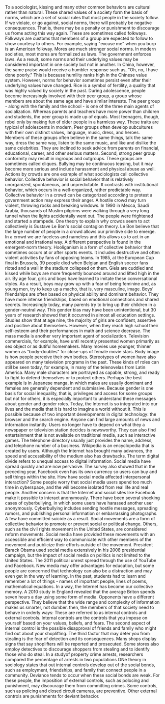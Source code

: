 To a sociologist, kissing and many other common behaviors are cultural rather than natural.
These shared values of a society form the basis of norms, which are a set of social rules that most people in the society follow.
If we violate, or go against, social norms, there will probably be negative consequences.
That is, there may be a penalty or punishment to discourage us frome acting this way again.
These are sometimes called folkways.
Folkways are customs that members of a group are expected to follow to show courtesy to others.
For example, saying "excuse me" when you burp is an American folkway.
Mores are much stronger social norms.
In modern societies, most mores are formalized as laws.
The government enforces laws.
As a result, some norms and their underlying values may be considered important in one society but not in another.
In China, however, the same praise would receive a humbler response such as, "Oh, no, I have done poorly."
This is because humility ranks high in the Chinese value system.
However, norms for behavior sometimes persist even after their underlying values have changed.
Rice is a symbol of fertility, a quality that was highly valued by society in the past.
During adolescence, people become increasingly involved with their peer group, a group whose members are about the same age and have similar interests.
The peer group - along with the family and the school - is one of the three main agents of socialization.
Whereas parents and teachers have more power than children and students, the peer group is made up of equals.
Most teenagers, though, rebel only by making fun of older people in a harmless way.
These traits are typical of adolescents in modern,
Peer groups often develop subcultures with their own distinct values, language, music, dress, and heroes.
Members of these groups often believe in the same things, talk the same way, dress the same way, listen to the same music, and like and dislike the same celebrities.
They are inclined to seek advice from parents on financial, educational, career, and other serious matters.
Second, strong peer group conformity may result in ingroups and outgroups.
These groups are sometimes called cliques.
Bullying may be continuous teasing, but it may become more serious and include harassment and physical abuse as well.
Actions by crowds are one example of what sociologists call collective behavior.
Collective behavior is social behavior that is relatively unorganized, spontaneous, and unpredictable.
It contrasts with institutional behavior, which occurs in a well-organized, rather predictable way.
Collective behavior in a crowd can be categorized according to protest a government action may express their anger.
A hostile crowd may turn violent, throwing rocks and breaking windows.
In 1990 in Mecca, Saudi Arabia, thousands of Muslim pilgrims were walking through a very long tunnel when the lights accidentally went out.
The people were frightened and started a stampede.
One theory to explain why crowds seem to act collectively is Gustave Le Bon's social contagion theory.
Le Bon believe that the large number of people in a crowd allows our primitive side to emerge.
In a crowd we are faceless and nameless and this allows us to act in an emotional and irrational way.
A different perspective is found in the emergent-norm theory.
Hooliganism is a form of collective behavior that sometimes occurs at or after sports events.
It includes destructive and often violent activities by fans of opposing teams.
In 1985, at the European Cup final in Brussels, 39 people died when Belgian and English soccer fans rioted and a wall in the stadium collapsed on them.
Giels are cuddled and kissed while boys are more frequently bounced around and lifted high in the air.
By age four, girls and boys have learned to imitate these conversational styles.
As a result, boys may grow up with a fear of being feminine and, as young men, try to keep up a macho, that is, very masculine, image.
Boys' friendships are often based on physical ability and dominant behavior.
They have more intense friendships, based on emotional connections and shared secrets.
Increasingly today, many parents try to bring up their children in a gender-neutral way.
This gender bias may have been unintentional, but 30 years of research showed that it occurred in almost all education settings.
Studies show that at age nine, the majority of girls are confident, assertive and positive about themselves.
However, when they reach high school their self-esteem and their performances in math and science decrease.
The mass media is another very important agent of socialization.
Television commercials, for example, have until recently presented women primarily as sex object or as dutiful homemakers.
Many movies use younger, thinner women as "body-doubles" for close-ups of female movie stars.
Body image is how people perceive their own bodies.
Stereotypes of women have also appeared on many television programs in the past.
These kinds of roles can still be seen today, for example, in many of the telenovelas from Latin America.
Many male characters are portrayed as capable, strong, and ready to fight to defend themselves or to protect others.
Perhaps the best example is in Japanese manga, in which males are usually dominant and females are generally dependent and submissive.
Because gender is one basis for social inequality, that is, privileges and access for some groups but not for others, it is especially important to understand these messages about gender and gender roles.
Today, the Internet is so integrated into our lives and the media that it is hard to imagine a world without it.
This is possible because of two important developments in digital technology: the browser and the search engine.
Anyone can find large amounts of news and information instantly.
Users no longer have to depend on what they a newspaper or television station decides is newsworthy.
They can also find entertainment that is not available on traditional media, such as interactive games.
The telephone directory usually just provides the name, address, and telephone number of a business.
Wikipedia is an encyclopedia that is created by users.
Although the Internet has brought many advances, the speed and accessibility of the medium also has drawbacks.
The term digital divide refers to unequal access to digital information.
Social media have spread quickly and are now pervasive.
The survey also showed that in the preceding year,
Facebook even has its own currency so users can buy and sell things within the site.
How have social media affected interpersonal interaction?
Some people worry that social media users spend too much time in cyberspace, and the will become isolated from real life and real people.
Another concern is that the Internet and social sites like Facebook make it possible to interact anonymously.
There have been several shocking cases of cyberbullying, in which some users have harassed another user anonymously.
Cyberbullying includes sending hostile messages, spreading rumors, and publishing personal information or embarrassing photographs.
A few have committed suicide as a result.
Social movements are a form of collective behavior to promote or prevent social or political change.
Others, such as the civil rights movement in the United States, are considered reform movements.
Social media have provided these movements with an accessible and efficient way to communicate with other members of the movement and publicize their efforts outside of the movement.
President Barack Obama used social media extensively in his 2008 presidential campaign, but the impact of social media on politics is not limited to the United States.
The 2011 political unrest spread through the use of YouTube and Facebook.
New media may offer advantages for education, but some people are concerned that technology can also be a distraction and may even get in the way of learning.
In the past, students had to learn and remember a lot of things - names of important people, lines of poems, mathematical equations.
In a way, the Internet has become our collective memory.
A 2010 study in England revealed that the average Briton spends seven hours a day using some form of media.
Opponents have a different perspective.
They believe that the wide range and complexity of information makes us smarter, not dumber.
 then, the members of that society need to behave in orderly ways:
 These are referred to as internal controls and external controls.
 Internal controls are the controls that you impose on yourself based on your values, beliefs, and fears.
 The second aspect of internal control is the possible disapproval of friends and family who might find out about your shoplifting.
 The third factor that may deter you from stealing is the fear of detection and its consequences.
 Many shops display signs that say shoplifters will be reported and prosecuted.
 Some stores also employ detectives to discourage shoppers from stealing and to identify those who do steal.
 In a studyof property crime arrests, researchers compared the percentage of arrests in two populations
 ONe theory in sociology states that out internal controls develop out of the social bonds, such as employment, friendships, and family that connect people in a community.
 Deviance tends to occur when these social bonds are weak.
 For these people, the imposition of external controls, such as polocing and punishment, may discourage them from committing crimes.
 Some controls, such as policing and closed circuit cameras, are preventive.
 Other external controls are punishments for deviant behacior.
 
